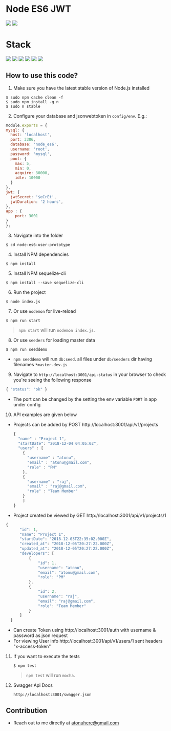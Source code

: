 # Node ES6 JWT
![](https://img.shields.io/badge/node-success-brightgreen.svg)
![](https://img.shields.io/badge/test-success-brightgreen.svg)

# Stack
![](https://img.shields.io/badge/node_8-blue.svg)
![](https://img.shields.io/badge/ES6-blue.svg)
![](https://img.shields.io/badge/express-blue.svg)
![](https://img.shields.io/badge/sequelize-blue.svg)
![](https://img.shields.io/badge/mocha-blue.svg)
![](https://img.shields.io/swagger/valid/2.0/:scheme/:url.svg)

## How to use this code?

1. Make sure you have the latest stable version of Node.js installed

  ```
  $ sudo npm cache clean -f
  $ sudo npm install -g n
  $ sudo n stable
  ```

2. Configure your database and jsonwebtoken in `config/env`. E.g.:

  ```javascript
  module.exports = {
  mysql: {
    host: 'localhost',
    port: 3306,
    database: 'node_es6',
    username: 'root',
    password: 'mysql',
    pool: {
  	  max: 5,
  	  min: 0,
  	  acquire: 30000,
  	  idle: 10000
    }
  },
  jwt: {
    jwtSecret: '$eCrEt',
    jwtDuration: '2 hours',
  },
  app : {
	  port: 3001
  }
};
  ```

3. Navigate into the folder  

  ```
  $ cd node-es6-user-prototype
  ```

4. Install NPM dependencies

  ```
  $ npm install
  ```

5. Install NPM sequelize-cli

  ```
  $ npm install --save sequelize-cli
  ```

6. Run the project

  ```
  $ node index.js
  ```

7. Or use `nodemon` for live-reload

  ```
  $ npm run start
  ```

  > `npm start` will run `nodemon index.js`.

8. Or use `seeders` for loading master data

  ```
  $ npm run seeddemo
  ```

  * `npm seeddemo` will run `db:seed`. all files under `db/seeders` dir having filenames `*master-dev.js`  

9. Navigate to `http://localhost:3001/api-status` in your browser to check you're seeing the following response

  ```javascript
  { "status": "ok" }
  ```

  * The port can be changed by the setting the env variable `PORT` in app under config

10. API examples are given below   

  * Projects can be added by POST http://localhost:3001/api/v1/projects

	```javascript
	{
	  "name" : "Project 1",
	  "startDate": "2018-12-04 04:05:02",
	  "users" : [
	    {
	      "username" : "atonu",
	      "email" : "atonu@gmail.com",
	      "role" : "PM"
	    },
	    {
	      "username" : "raj",
	      "email" : "raj@gmail.com",
	      "role" : "Team Member"
	    }
	    ]
	}
	```
  * Project created be viewed by GET http://localhost:3001/api/v1/projects/1

  ```javascript
  {
	    "id": 1,
	    "name": "Project 1",
	    "startDate": "2018-12-03T22:35:02.000Z",
	    "created_at": "2018-12-05T20:27:22.000Z",
	    "updated_at": "2018-12-05T20:27:22.000Z",
	    "developers": [
	        {
	            "id": 1,
	            "username": "atonu",
	            "email": "atonu@gmail.com",
	            "role": "PM"
	        },
	        {
	            "id": 2,
	            "username": "raj",
	            "email": "raj@gmail.com",
	            "role": "Team Member"
	        }
	    ]
	}
  ```
  
  * Can create Token using http://localhost:3001/auth with username & password as json request
  * For viewing User info   http://localhost:3001/api/v1/users/1  sent headers "x-access-token"

11. If you want to execute the tests

	```
	$ npm test
	```

	> `npm test` will run `mocha`.

12. Swagger Api Docs

	```
	http://localhost:3001/swagger.json
	```
## Contribution
- Reach out to me directly at <atonuhere@gmail.com>
